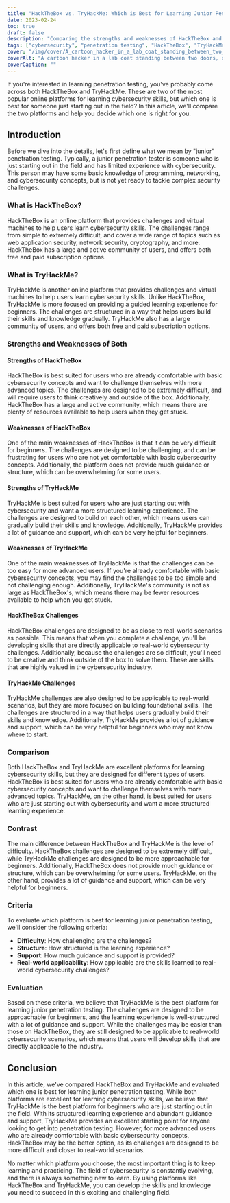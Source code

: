 ```yaml
---
title: "HackTheBox vs. TryHackMe: Which is Best for Learning Junior Penetration Testing?"
date: 2023-02-24
toc: true
draft: false
description: "Comparing the strengths and weaknesses of HackTheBox and TryHackMe to determine the best platform for junior penetration testing."
tags: ["cybersecurity", "penetration testing", "HackTheBox", "TryHackMe", "learning", "beginner", "virtual machines", "challenges", "guidance", "support", "real-world scenarios", "skills", "network security", "web application security", "cryptography", "programming", "community", "online learning", "structured learning", "creative thinking"]
cover: "/img/cover/A_cartoon_hacker_in_a_lab_coat_standing_between_two_doors.png"
coverAlt: "A cartoon hacker in a lab coat standing between two doors, one labeled HackTheBox and the other labeled TryHackMe with a thought bubble over their head wondering which one to choose."
coverCaption: ""
---
```


If you're interested in learning penetration testing, you've probably come across both HackTheBox and TryHackMe. These are two of the most popular online platforms for learning cybersecurity skills, but which one is best for someone just starting out in the field? In this article, we'll compare the two platforms and help you decide which one is right for you.

## Introduction

Before we dive into the details, let's first define what we mean by "junior" penetration testing. Typically, a junior penetration tester is someone who is just starting out in the field and has limited experience with cybersecurity. This person may have some basic knowledge of programming, networking, and cybersecurity concepts, but is not yet ready to tackle complex security challenges.

### What is HackTheBox?

HackTheBox is an online platform that provides challenges and virtual machines to help users learn cybersecurity skills. The challenges range from simple to extremely difficult, and cover a wide range of topics such as web application security, network security, cryptography, and more. HackTheBox has a large and active community of users, and offers both free and paid subscription options.

### What is TryHackMe?

TryHackMe is another online platform that provides challenges and virtual machines to help users learn cybersecurity skills. Unlike HackTheBox, TryHackMe is more focused on providing a guided learning experience for beginners. The challenges are structured in a way that helps users build their skills and knowledge gradually. TryHackMe also has a large community of users, and offers both free and paid subscription options.

### Strengths and Weaknesses of Both

#### Strengths of HackTheBox

HackTheBox is best suited for users who are already comfortable with basic cybersecurity concepts and want to challenge themselves with more advanced topics. The challenges are designed to be extremely difficult, and will require users to think creatively and outside of the box. Additionally, HackTheBox has a large and active community, which means there are plenty of resources available to help users when they get stuck.

#### Weaknesses of HackTheBox

One of the main weaknesses of HackTheBox is that it can be very difficult for beginners. The challenges are designed to be challenging, and can be frustrating for users who are not yet comfortable with basic cybersecurity concepts. Additionally, the platform does not provide much guidance or structure, which can be overwhelming for some users.

#### Strengths of TryHackMe

TryHackMe is best suited for users who are just starting out with cybersecurity and want a more structured learning experience. The challenges are designed to build on each other, which means users can gradually build their skills and knowledge. Additionally, TryHackMe provides a lot of guidance and support, which can be very helpful for beginners.

#### Weaknesses of TryHackMe

One of the main weaknesses of TryHackMe is that the challenges can be too easy for more advanced users. If you're already comfortable with basic cybersecurity concepts, you may find the challenges to be too simple and not challenging enough. Additionally, TryHackMe's community is not as large as HackTheBox's, which means there may be fewer resources available to help when you get stuck.

#### HackTheBox Challenges

HackTheBox challenges are designed to be as close to real-world scenarios as possible. This means that when you complete a challenge, you'll be developing skills that are directly applicable to real-world cybersecurity challenges. Additionally, because the challenges are so difficult, you'll need to be creative and think outside of the box to solve them. These are skills that are highly valued in the cybersecurity industry.

#### TryHackMe Challenges

TryHackMe challenges are also designed to be applicable to real-world scenarios, but they are more focused on building foundational skills. The challenges are structured in a way that helps users gradually build their skills and knowledge. Additionally, TryHackMe provides a lot of guidance and support, which can be very helpful for beginners who may not know where to start.

### Comparison

Both HackTheBox and TryHackMe are excellent platforms for learning cybersecurity skills, but they are designed for different types of users. HackTheBox is best suited for users who are already comfortable with basic cybersecurity concepts and want to challenge themselves with more advanced topics. TryHackMe, on the other hand, is best suited for users who are just starting out with cybersecurity and want a more structured learning experience.

### Contrast

The main difference between HackTheBox and TryHackMe is the level of difficulty. HackTheBox challenges are designed to be extremely difficult, while TryHackMe challenges are designed to be more approachable for beginners. Additionally, HackTheBox does not provide much guidance or structure, which can be overwhelming for some users. TryHackMe, on the other hand, provides a lot of guidance and support, which can be very helpful for beginners.

### Criteria

To evaluate which platform is best for learning junior penetration testing, we'll consider the following criteria:

- **Difficulty**: How challenging are the challenges?
- **Structure**: How structured is the learning experience?
- **Support**: How much guidance and support is provided?
- **Real-world applicability**: How applicable are the skills learned to real-world cybersecurity challenges?

### Evaluation

Based on these criteria, we believe that TryHackMe is the best platform for learning junior penetration testing. The challenges are designed to be approachable for beginners, and the learning experience is well-structured with a lot of guidance and support. While the challenges may be easier than those on HackTheBox, they are still designed to be applicable to real-world cybersecurity scenarios, which means that users will develop skills that are directly applicable to the industry.

## Conclusion

In this article, we've compared HackTheBox and TryHackMe and evaluated which one is best for learning junior penetration testing. While both platforms are excellent for learning cybersecurity skills, we believe that TryHackMe is the best platform for beginners who are just starting out in the field. With its structured learning experience and abundant guidance and support, TryHackMe provides an excellent starting point for anyone looking to get into penetration testing. However, for more advanced users who are already comfortable with basic cybersecurity concepts, HackTheBox may be the better option, as its challenges are designed to be more difficult and closer to real-world scenarios.

No matter which platform you choose, the most important thing is to keep learning and practicing. The field of cybersecurity is constantly evolving, and there is always something new to learn. By using platforms like HackTheBox and TryHackMe, you can develop the skills and knowledge you need to succeed in this exciting and challenging field.


